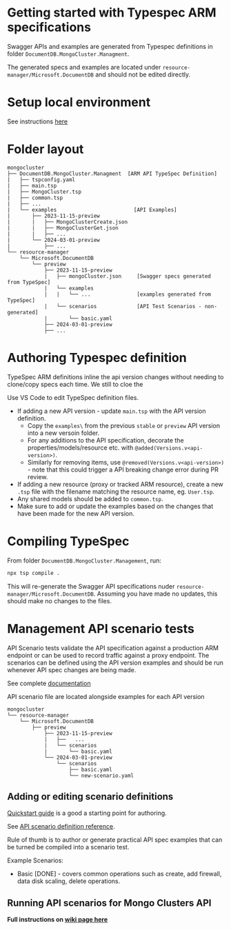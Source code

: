 # Getting started with Typespec ARM specifications

Swagger APIs and examples are generated from Typespec definitions in folder `DocumentDB.MongoCluster.Managment`.

The generated specs and examples are located under `resource-manager/Microsoft.DocumentDB` and should not be edited directly.

# Setup local environment

See instructions [here](https://github.com/Azure/azure-rest-api-specs/blob/main/documentation/typespec-rest-api-dev-process.md#21-with-local-machine-development)

# Folder layout

```
mongocluster
├── DocumentDB.MongoCluster.Managment  [ARM API TypeSpec Definition]
|   ├── tspconfig.yaml
|   ├── main.tsp
|   ├── MongoCluster.tsp
|   ├── common.tsp
|   ├── ...
|   └── examples                         [API Examples]
|       ├── 2023-11-15-preview
|       |   ├── MongoClusterCreate.json
|       |   ├── MongoClusterGet.json
|       |   ├── ...
|       └── 2024-03-01-preview
|           ├── ...
└── resource-manager
    └── Microsoft.DocumentDB
        └── preview
            ├── 2023-11-15-preview
            |   ├── mongoCluster.json     [Swagger specs generated from TypeSpec]
            |   └── examples
            |   |   └── ...               [examples generated from TypeSpec]
            |   └── scenarios             [API Test Scenarios - non-generated]
            |       └── basic.yaml
            ├── 2024-03-01-preview
            ├── ...
```

# Authoring Typespec definition

TypeSpec ARM definitions inline the api version changes without needing to clone/copy specs each time.
We still to cloe the 

Use VS Code to edit TypeSpec definition files.
- If adding a new API version - update `main.tsp` with the API version definition. 
    - Copy the `examples\` from the previous `stable` or `preview` API version into a new versoin folder.
    - For any additions to the API specification, decorate the properties/models/resource etc. with `@added(Versions.v<api-version>)`.
    - Similarly for removing items, use `@removed(Versions.v<api-version>)` - note that this could trigger a API breaking change error during PR review.
- If adding a new resource (proxy or tracked ARM resource), create a new `.tsp` file with the filename matching the resource name, eg. `User.tsp`.
- Any shared models should be added to `common.tsp`.
- Make sure to add or update the examples based on the changes that have been made for the new API version.

# Compiling TypeSpec

From folder `DocumentDB.MongoCluster.Management`, run:

```bash
npx tsp compile .
```

This will re-generate the Swagger API specifications nuder `resource-manager/Microsoft.DocumentDB`.
Assuming you have made no updates, this should make no changes to the files.

# Management API scenario tests

API Scenario tests validate the API specification against a production ARM endpoint or can be used to record traffic against a proxy endpoint.
The scenarios can be defined using the API version examples and should be run whenever API spec changes are being made.

See complete [documentation](https://github.com/Azure/azure-rest-api-specs/tree/main/documentation/api-scenario)

API scenario file are located alongside examples for each API version
```
mongocluster
└── resource-manager
    └── Microsoft.DocumentDB
        ├── preview
            ├── 2023-11-15-preview
            |   ├──   ...
            |   └── scenarios
            |       └── basic.yaml
            └── 2024-03-01-preview
                └── scenarios
                    ├── basic.yaml
                    └── new-scenario.yaml
```

## Adding or editing scenario definitions

[Quickstart guide](https://github.com/Azure/azure-rest-api-specs/blob/main/documentation/api-scenario/how-to/QuickStart.md#authoring-steps) is a good a starting point for authoring.

See [API scenario definition reference](https://github.com/Azure/azure-rest-api-specs/blob/main/documentation/api-scenario/references/ApiScenarioDefinition.md).

Rule of thumb is to author or generate practical API spec examples that can be turned be compiled into a scenario test.

Example Scenarios:
 - Basic [DONE] - covers common operations such as create, add firewall, data disk scaling, delete operations.

## Running API scenarios for Mongo Clusters API

__Full instructions on [wiki page here](https://msdata.visualstudio.com/CosmosDB/_git/pgmongo?path=/docs/pgmongo/mongo_arm/api_specification/typespec-authoring.md&version=GBolivert/arm_spec_docs&_a=preview)__
